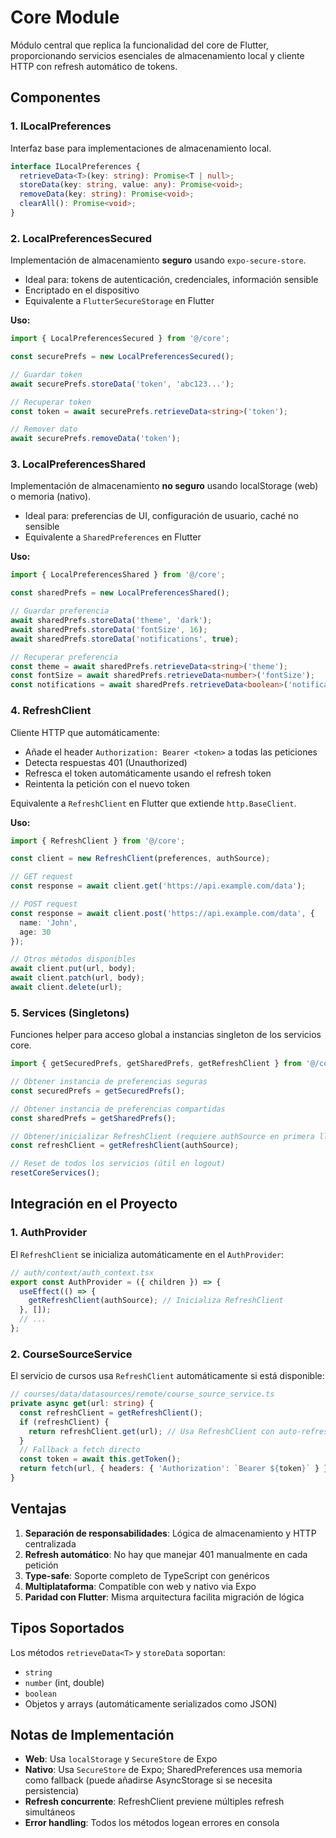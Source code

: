# Core Module

Módulo central que replica la funcionalidad del core de Flutter, proporcionando servicios esenciales de almacenamiento local y cliente HTTP con refresh automático de tokens.

## Componentes

### 1. ILocalPreferences
Interfaz base para implementaciones de almacenamiento local.

```typescript
interface ILocalPreferences {
  retrieveData<T>(key: string): Promise<T | null>;
  storeData(key: string, value: any): Promise<void>;
  removeData(key: string): Promise<void>;
  clearAll(): Promise<void>;
}
```

### 2. LocalPreferencesSecured
Implementación de almacenamiento **seguro** usando `expo-secure-store`.
- Ideal para: tokens de autenticación, credenciales, información sensible
- Encriptado en el dispositivo
- Equivalente a `FlutterSecureStorage` en Flutter

**Uso:**
```typescript
import { LocalPreferencesSecured } from '@/core';

const securePrefs = new LocalPreferencesSecured();

// Guardar token
await securePrefs.storeData('token', 'abc123...');

// Recuperar token
const token = await securePrefs.retrieveData<string>('token');

// Remover dato
await securePrefs.removeData('token');
```

### 3. LocalPreferencesShared
Implementación de almacenamiento **no seguro** usando localStorage (web) o memoria (nativo).
- Ideal para: preferencias de UI, configuración de usuario, caché no sensible
- Equivalente a `SharedPreferences` en Flutter

**Uso:**
```typescript
import { LocalPreferencesShared } from '@/core';

const sharedPrefs = new LocalPreferencesShared();

// Guardar preferencia
await sharedPrefs.storeData('theme', 'dark');
await sharedPrefs.storeData('fontSize', 16);
await sharedPrefs.storeData('notifications', true);

// Recuperar preferencia
const theme = await sharedPrefs.retrieveData<string>('theme');
const fontSize = await sharedPrefs.retrieveData<number>('fontSize');
const notifications = await sharedPrefs.retrieveData<boolean>('notifications');
```

### 4. RefreshClient
Cliente HTTP que automáticamente:
- Añade el header `Authorization: Bearer <token>` a todas las peticiones
- Detecta respuestas 401 (Unauthorized)
- Refresca el token automáticamente usando el refresh token
- Reintenta la petición con el nuevo token

Equivalente a `RefreshClient` en Flutter que extiende `http.BaseClient`.

**Uso:**
```typescript
import { RefreshClient } from '@/core';

const client = new RefreshClient(preferences, authSource);

// GET request
const response = await client.get('https://api.example.com/data');

// POST request
const response = await client.post('https://api.example.com/data', {
  name: 'John',
  age: 30
});

// Otros métodos disponibles
await client.put(url, body);
await client.patch(url, body);
await client.delete(url);
```

### 5. Services (Singletons)
Funciones helper para acceso global a instancias singleton de los servicios core.

```typescript
import { getSecuredPrefs, getSharedPrefs, getRefreshClient } from '@/core';

// Obtener instancia de preferencias seguras
const securedPrefs = getSecuredPrefs();

// Obtener instancia de preferencias compartidas
const sharedPrefs = getSharedPrefs();

// Obtener/inicializar RefreshClient (requiere authSource en primera llamada)
const refreshClient = getRefreshClient(authSource);

// Reset de todos los servicios (útil en logout)
resetCoreServices();
```

## Integración en el Proyecto

### 1. AuthProvider
El `RefreshClient` se inicializa automáticamente en el `AuthProvider`:

```typescript
// auth/context/auth_context.tsx
export const AuthProvider = ({ children }) => {
  useEffect(() => {
    getRefreshClient(authSource); // Inicializa RefreshClient
  }, []);
  // ...
};
```

### 2. CourseSourceService
El servicio de cursos usa `RefreshClient` automáticamente si está disponible:

```typescript
// courses/data/datasources/remote/course_source_service.ts
private async get(url: string) {
  const refreshClient = getRefreshClient();
  if (refreshClient) {
    return refreshClient.get(url); // Usa RefreshClient con auto-refresh
  }
  // Fallback a fetch directo
  const token = await this.getToken();
  return fetch(url, { headers: { 'Authorization': `Bearer ${token}` } });
}
```

## Ventajas

1. **Separación de responsabilidades**: Lógica de almacenamiento y HTTP centralizada
2. **Refresh automático**: No hay que manejar 401 manualmente en cada petición
3. **Type-safe**: Soporte completo de TypeScript con genéricos
4. **Multiplataforma**: Compatible con web y nativo via Expo
5. **Paridad con Flutter**: Misma arquitectura facilita migración de lógica

## Tipos Soportados

Los métodos `retrieveData<T>` y `storeData` soportan:
- `string`
- `number` (int, double)
- `boolean`
- Objetos y arrays (automáticamente serializados como JSON)

## Notas de Implementación

- **Web**: Usa `localStorage` y `SecureStore` de Expo
- **Nativo**: Usa `SecureStore` de Expo; SharedPreferences usa memoria como fallback (puede añadirse AsyncStorage si se necesita persistencia)
- **Refresh concurrente**: RefreshClient previene múltiples refresh simultáneos
- **Error handling**: Todos los métodos logean errores en consola
